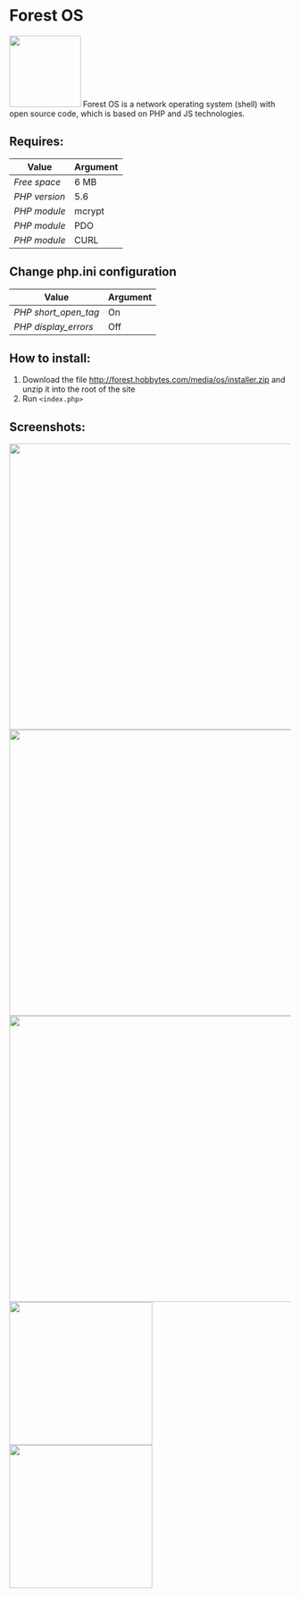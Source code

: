 # Forest OS 
<img src="http://forest.hobbytes.com/media/os/updates/uplogo.png" width="128">
Forest OS is a network operating system (shell) with open source code, which is based on PHP and JS technologies.

## Requires:

| Value | Argument |
| ------ | ------ |
| *Free space* | 6 MB |
| *PHP version* | 5.6 |
| *PHP module* | mcrypt |
| *PHP module* | PDO |
| *PHP module* | CURL |

## Change php.ini configuration

| Value | Argument |
| ------ | ------ |
| *PHP short_open_tag* | On |
| *PHP display_errors* | Off |

## How to install:
1. Download the file http://forest.hobbytes.com/media/os/installer.zip and unzip it into the root of the site
2. Run `<index.php>`

## Screenshots:

<img src="http://forest.hobbytes.com/media/os/screenshot/login.png" width="512">
<img src="http://forest.hobbytes.com/media/os/screenshot/workplace.png" width="512">
<img src="http://forest.hobbytes.com/media/os/screenshot/workplace2.png" width="512">
<img src="http://forest.hobbytes.com/media/os/screenshot/mobile.png" width="256">
<img src="http://forest.hobbytes.com/media/os/screenshot/mobile2.png" width="256">
